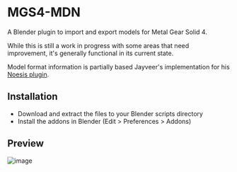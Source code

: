 # MGS4-MDN

A Blender plugin to import and export models for Metal Gear Solid 4.

While this is still a work in progress with some areas that need improvement, it's generally functional in its current state.

Model format information is partially based Jayveer's implementation for his [Noesis plugin](https://github.com/Jayveer/MGS-MDN-Noesis).

## Installation

- Download and extract the files to your Blender scripts directory
- Install the addons in Blender (Edit > Preferences > Addons)

## Preview
![image](https://github.com/user-attachments/assets/a0dd7bca-53c8-4784-8260-53601e5c844c)
